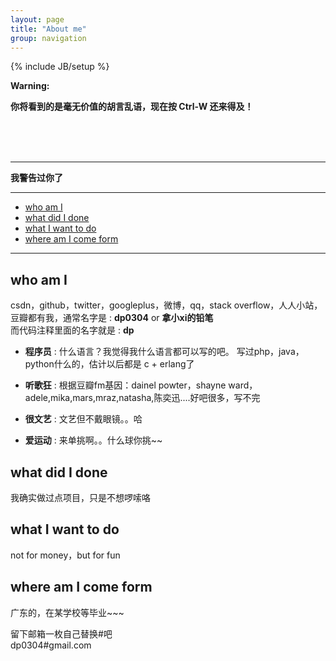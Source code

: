 ```yaml
---
layout: page
title: "About me"
group: navigation
---
```

{% include JB/setup %}


**Warning:**

****你将看到的是毫无价值的胡言乱语，现在按 Ctrl-W 还来得及！****




   <br /> <br /> <br /> 
	
	
	
	
   
   

---

****我警告过你了****



---

* [who am I][]
* [what did I done][]
* [what I want to do][]
* [where am I come form][]

[who am I]: #who
[what I want to do]:  #want
[where am I come form]:  #where
[what did I done]:    #what


<script type="text/javascript">
$('#markdown-toc').children('li')
  .children('a').css('font-weight', 'bold').end()
  .children('ul').addClass('nav nav-pills');
</script>


---
## who am I    <a name="who"></a>
csdn，github，twitter，googleplus，微博，qq，stack overflow，人人小站，豆瓣都有我，通常名字是  :  **dp0304**  or **拿小xi的铅笔**  
而代码注释里面的名字就是  : **dp**
 
* **程序员**  	 :	什么语言？我觉得我什么语言都可以写的吧。 写过php，java，python什么的，估计以后都是 c + erlang了  

* **听歌狂**	 :	根据豆瓣fm基因：dainel powter，shayne ward，adele,mika,mars,mraz,natasha,陈奕迅....好吧很多，写不完  

* **很文艺**	 :	文艺但不戴眼镜。。哈  

* **爱运动**	 :	来单挑啊。。什么球你挑~~  
  




## what did I done    <a name="what"></a>

我确实做过点项目，只是不想啰嗦咯

## what I want to do   <a name="want"></a>
not for money，but for fun

## where am I come form  <a name="where"></a>

广东的，在<a rel="tooltip" title="好吧，广东石油化工学院，大四咯">某学校</a>等毕业~~~	

留下邮箱一枚自己替换#吧  
dp0304#gmail.com 	

